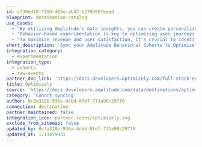 ```yaml
---
id: c730ed78-710d-415e-ab47-b279d807eeed
blueprint: destination-catalog
use_cases:
  - "By utilizing Amplitude's data insights, you can create personalized user experiences in Optimizely. Amplitude helps identify specific user cohorts with unique behaviors and preferences. This information allows you to tailor experiments and variations to deliver personalized content, product recommendations, and user interface adjustments to these segments. The result is enhanced user engagement and satisfaction, translating into higher conversion rates."
  - "Behavior-based experimentation is key to optimizing user journeys and conversions. Amplitude's data helps pinpoint user behaviors that significantly impact engagement. By sending this data to Optimizely, you can create experiments targeting users with these behaviors. For example, you can run experiments to reduce cart abandonment rates, improve onboarding processes, or optimize product recommendations based on user behavior. This approach leads to a more effective user experience and increased conversion rates."
  - "To maximize revenue and user satisfaction, it's crucial to identify and address drop-off points using Amplitude's data. By sending cohorts of users who drop off at specific stages to Optimizely, you can run targeted experiments. These experiments may involve optimizing the user interface, revising content, or enhancing functionality where users tend to abandon their journeys. The outcome is a proactive approach to conversion challenges, resulting in increased conversion rates, improved revenue, and smoother user journeys."
short_description: 'Sync your Amplitude Behavioral Cohorts to Optimizely for Web Experimentation, Feature Experimentation, and CMS Visitor Groups!'
integration_category:
  - experimentation
integration_type:
  - cohorts
  - raw-events
partner_doc_link: 'https://docs.developers.optimizely.com/full-stack-experimentation/docs/set-up-amplitude'
title: Optimizely
source: 'https://docs.developers.amplitude.com/data/destinations/optimizely'
category: 'Cohort syncing'
author: 0c3a318b-936a-4cbd-8fdf-771a90c297f0
connection: destination
partner_maintained: false
integration_icon: partner-icons/optimizely.svg
exclude_from_sitemap: false
updated_by: 0c3a318b-936a-4cbd-8fdf-771a90c297f0
updated_at: 1713479931
---
```

